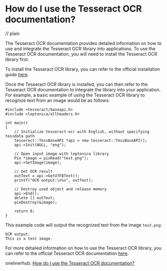 # How do I use the Tesseract OCR documentation?
// plain

The Tesseract OCR documentation provides detailed information on how to use and integrate the Tesseract OCR library into applications. To use the Tesseract OCR documentation, you will need to install the Tesseract OCR library first.

To install the Tesseract OCR library, you can refer to the official installation guide [here](https://github.com/tesseract-ocr/tesseract/wiki#installation).

Once the Tesseract OCR library is installed, you can then refer to the Tesseract OCR documentation to integrate the library into your application. For example, a basic example of using the Tesseract OCR library to recognize text from an image would be as follows:

```
#include <tesseract/baseapi.h>
#include <leptonica/allheaders.h>

int main()
{
    // Initialize tesseract-ocr with English, without specifying tessdata path
    tesseract::TessBaseAPI *api = new tesseract::TessBaseAPI();
    api->Init(NULL, "eng");

    // Open input image with leptonica library
    Pix *image = pixRead("test.png");
    api->SetImage(image);

    // Get OCR result
    outText = api->GetUTF8Text();
    printf("OCR output:\n%s", outText);

    // Destroy used object and release memory
    api->End();
    delete [] outText;
    pixDestroy(&image);

    return 0;
}
```

This example code will output the recognized text from the image `test.png`:

```
OCR output:
This is a test image.
```

For more detailed information on how to use the Tesseract OCR library, you can refer to the official Tesseract OCR documentation [here](https://tesseract-ocr.github.io/tessdoc/Home.html).

onelinerhub: [How do I use the Tesseract OCR documentation?](https://onelinerhub.com/tesseract-ocr/how-do-i-use-the-tesseract-ocr-documentation-1687135924)